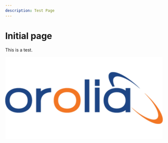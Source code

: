 ```yaml
---
description: Test Page
---
```


# Initial page

This is a test.

![](.gitbook/assets/orolia-400-web.webp)

